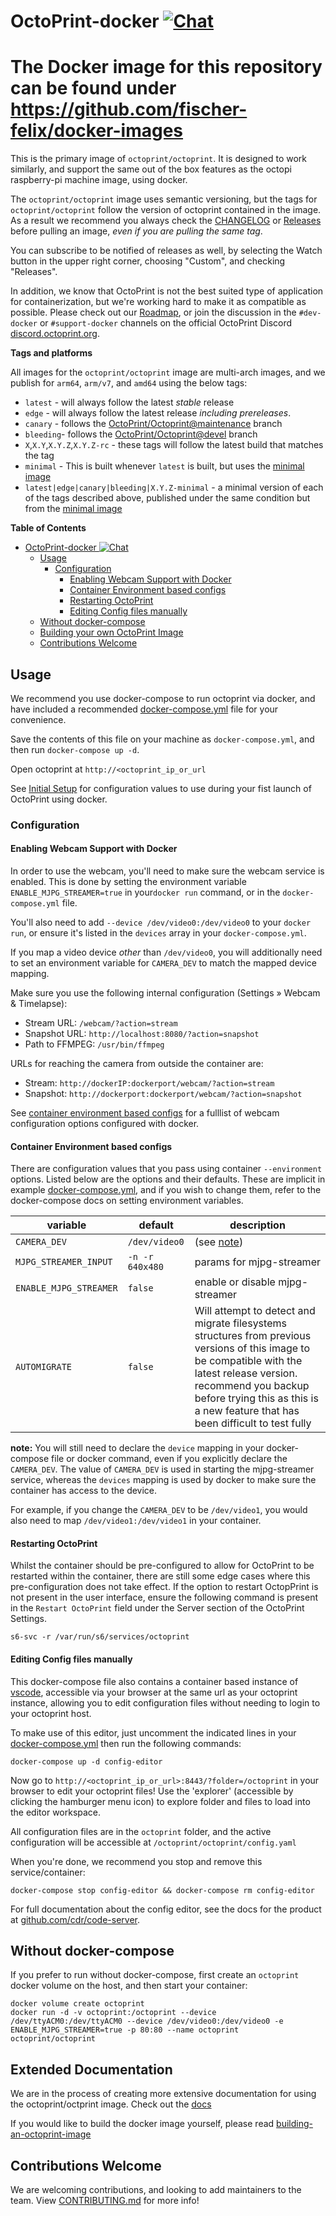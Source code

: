 # OctoPrint-docker [![Chat](https://img.shields.io/badge/chat-on%20discord-7289da.svg)](https://discord.octoprint.org)

# The Docker image for this repository can be found under https://github.com/fischer-felix/docker-images

This is the primary image of `octoprint/octoprint`. It is designed to work similarly, and support the same out of the box features as the octopi raspberry-pi machine image, using docker.

The `octoprint/octoprint` image uses semantic versioning, but the tags for `octoprint/octoprint` follow the version of octoprint contained in the image. As a result we recommend you always check the [CHANGELOG](CHANGELOG.md) or [Releases](https://github.com/OctoPrint/octoprint-docker/releases) before pulling an image, _even if you are pulling the same tag_.

You can subscribe to be notified of releases as well, by selecting the Watch button in the upper right corner, choosing "Custom", and checking "Releases".

In addition, we know that OctoPrint is not the best suited type of application for containerization, but we're working hard to make it as compatible as possible. Please check out our [Roadmap](https://github.com/OctoPrint/octoprint-docker/projects/4), or join the discussion in the `#dev-docker` or `#support-docker` channels on the official OctoPrint Discord [discord.octoprint.org](https://discord.octoprint.org).

**Tags and platforms**

All images for the `octoprint/octoprint` image are multi-arch images, and we publish for `arm64`, `arm/v7`, and `amd64` using the below tags:

- `latest` - will always follow the latest _stable_ release 
- `edge` - will always follow the latest release _including prereleases_.
- `canary` - follows the [OctoPrint/Octoprint@maintenance](https://github.com/OctoPrint/OctoPrint/tree/maintenance) branch
- `bleeding`- follows the [OctoPrint/Octoprint@devel](https://github.com/OctoPrint/OctoPrint/tree/devel) branch
- `X`,`X.Y`,`X.Y.Z`,`X.Y.Z-rc` - these tags will follow the latest build that matches the tag
- `minimal` - This is built whenever `latest` is built, but uses the [minimal image](docs/using_the_minimal_image.md)
- `latest|edge|canary|bleeding|X.Y.Z-minimal` - a minimal version of each of the tags described above, published under the same condition but from the [minimal image](docs/using_the_minimal_image.md)

**Table of Contents**
- [OctoPrint-docker ![Chat](https://discord.octoprint.org)](#octoprint-docker-)
  - [Usage](#usage)
    - [Configuration](#configuration)
      - [Enabling Webcam Support with Docker](#enabling-webcam-support-with-docker)
      - [Container Environment based configs](#container-environment-based-configs)
      - [Restarting OctoPrint](#restarting-octoprint)
      - [Editing Config files manually](#editing-config-files-manually)
  - [Without docker-compose](#without-docker-compose)
  - [Building your own OctoPrint Image](docs/README.md#building-your-own-octoprint-image)
  - [Contributions Welcome](#contributions-welcome)

## Usage

We recommend you use docker-compose to run octoprint via docker, and have included a recommended [docker-compose.yml](docker-compose.yml) file for your convenience.

Save the contents of this file on your machine as `docker-compose.yml`, and then run `docker-compose up -d`.

Open octoprint at `http://<octoprint_ip_or_url`

See [Initial Setup](#initial-setup) for configuration values to use during your fist launch of OctoPrint using docker.

### Configuration

#### Enabling Webcam Support with Docker

In order to use the webcam, you'll need to make sure the webcam service is enabled. 
This is done by setting the environment variable `ENABLE_MJPG_STREAMER=true` in your`docker run` command, or in the `docker-compose.yml` file.

You'll also need to add `--device /dev/video0:/dev/video0` to your `docker run`, or ensure it's listed in the `devices` array in your `docker-compose.yml`.

If you map a video device _other_ than `/dev/video0`, you will additionally need to set an environment variable for `CAMERA_DEV` to match the mapped device mapping.

Make sure you use the following internal configuration (Settings » Webcam & Timelapse):
- Stream URL: `/webcam/?action=stream`
- Snapshot URL: `http://localhost:8080/?action=snapshot`
- Path to FFMPEG: `/usr/bin/ffmpeg`

URLs for reaching the camera from outside the container are:
- Stream: `http://dockerIP:dockerport/webcam/?action=stream`
- Snapshot: `http://dockerport:dockerport/webcam/?action=snapshot`


See [container environment based configs](#container-environment-based-configs) for a fulllist of webcam configuration options configured with docker.

#### Container Environment based configs

There are configuration values that you pass using container `--environment` options.
Listed below are the options and their defaults. These are implicit in example [docker-compose.yml](docker-compose.yml), and if you wish to change them, refer to the docker-compose docs on setting environment variables.

| variable | default | description |
| -------- | ------- | ----------- |
| `CAMERA_DEV` | `/dev/video0` | (see [note](#devices_note)) |
| `MJPG_STREAMER_INPUT` | `-n -r 640x480` | params for mjpg-streamer |
| `ENABLE_MJPG_STREAMER` | `false` | enable or disable mjpg-streamer
| `AUTOMIGRATE` | `false` | Will attempt to detect and migrate filesystems structures from previous versions of this image to be compatible with the latest release version. recommend you backup before trying this as this is a new feature that has been difficult to test fully |

**note:** You will still need to declare the `device` mapping in your docker-compose file or docker command, even if you explicitly declare the `CAMERA_DEV`.  The value of `CAMERA_DEV` is used in starting the mjpg-streamer service, whereas the `devices` mapping is used by docker to make sure the container has access to the device.

For example, if you change the `CAMERA_DEV` to be `/dev/video1`, you would also need to map `/dev/video1:/dev/video1` in your container.

#### Restarting OctoPrint

Whilst the container should be pre-configured to allow for OctoPrint to be restarted within the container, there are still some edge cases where this pre-configuration does not take effect. If the option to restart OctopPrint is not present in the user interface, ensure the following command is present in the `Restart OctoPrint` field under the Server section of the OctoPrint Settings.

```text
s6-svc -r /var/run/s6/services/octoprint
```

#### Editing Config files manually

This docker-compose file also contains a container based instance of [vscode][], accessible via your browser at the same url as your octoprint instance, allowing you to edit configuration files without needing to login to your octoprint host.

To make use of this editor, just uncomment the indicated lines in your [docker-compose.yml](docker-compose.yml#L20-L32) then run the following commands:

```
docker-compose up -d config-editor
```

Now go to `http://<octoprint_ip_or_url>:8443/?folder=/octoprint` in your browser to edit your octoprint files!
Use the 'explorer' (accessible by clicking the hamburger menu icon) to explore folder and files to load into the editor workspace. 

All configuration files are in the `octoprint` folder, and the active configuration will be accessible at `/octoprint/octoprint/config.yaml`

When you're done, we recommend you stop and remove this service/container:

```
docker-compose stop config-editor && docker-compose rm config-editor
```

For full documentation about the config editor, see the docs for the product at [github.com/cdr/code-server][code-server].

## Without docker-compose

If you prefer to run without docker-compose, first create an `octoprint` docker volume on the host, and then start your container:

```
docker volume create octoprint
docker run -d -v octoprint:/octoprint --device /dev/ttyACM0:/dev/ttyACM0 --device /dev/video0:/dev/video0 -e ENABLE_MJPG_STREAMER=true -p 80:80 --name octoprint octoprint/octoprint
```

[code-server]: https://github.com/cdr/code-server
[vscode]: https://code.visualstudio.com

## Extended Documentation

We are in the process of creating more extensive documentation for using the octoprint/octprint image. Check out the [docs](docs/README.md)

If you would like to build the docker image yourself, please read [building-an-octoprint-image](docs/README.md#building-your-own-octoprint-image)

## Contributions Welcome

We are welcoming contributions, and looking to add maintainers to the team. View [CONTRIBUTING.md](CONTRIBUTING.md) for more info!
